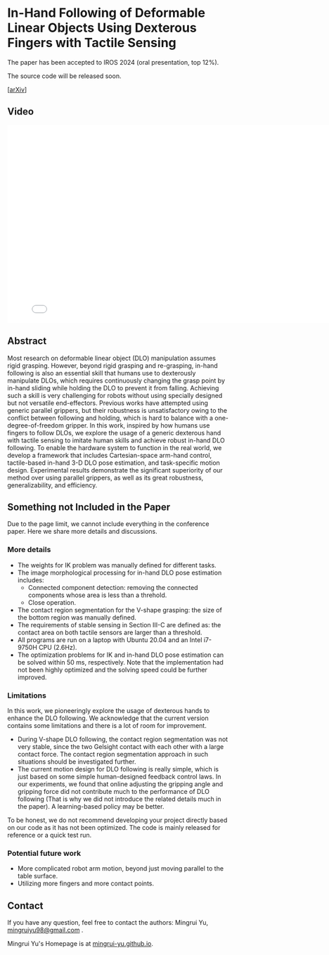 # In-Hand Following of Deformable Linear Objects Using Dexterous Fingers with Tactile Sensing

The paper has been accepted to IROS 2024 (oral presentation, top 12%).

The source code will be released soon.

[[arXiv](https://arxiv.org/abs/2403.12676)]

## Video

<p align="center">
<iframe width="800" height="450" src="./video.mp4" title="24_DLO_Following" frameborder="0" allow="accelerometer; autoplay; clipboard-write; encrypted-media; gyroscope; picture-in-picture" allowfullscreen> </iframe>
</p>

## Abstract

Most research on deformable linear object (DLO) manipulation assumes rigid grasping. However, beyond rigid grasping and re-grasping, in-hand following is also an essential skill that humans use to dexterously manipulate DLOs, which requires continuously changing the grasp point by in-hand sliding while holding the DLO to prevent it from falling. Achieving such a skill is very challenging for robots without using specially designed but not versatile end-effectors.
Previous works have attempted using generic parallel grippers, but their robustness is unsatisfactory owing to the conflict between following and holding, which is hard to balance with a one-degree-of-freedom gripper.
In this work, inspired by how humans use fingers to follow DLOs, we explore the usage of a generic dexterous hand with tactile sensing to imitate human skills and achieve robust in-hand DLO following.
To enable the hardware system to function in the real world, we develop a framework that includes Cartesian-space arm-hand control, tactile-based in-hand 3-D DLO pose estimation, and task-specific motion design.
Experimental results demonstrate the significant superiority of our method over using parallel grippers, as well as its great robustness, generalizability, and efficiency.

## Something not Included in the Paper

Due to the page limit, we cannot include everything in the conference paper. Here we share more details and discussions.

### More details

- The weights for IK problem was manually defined for different tasks.
- The image morphological processing for in-hand DLO pose estimation includes:
  - Connected component detection: removing the connected components whose area is less than a threhold.
  - Close operation.
- The contact region segmentation for the V-shape grasping: the size of the bottom region was manually defined.
- The requirements of stable sensing in Section III-C are defined as: the contact area on both tactile sensors are larger than a threshold.
- All programs are run on a laptop with Ubuntu 20.04 and an Intel i7-9750H CPU (2.6Hz).
- The optimization problems for IK and in-hand DLO pose estimation can be solved within 50 ms, respectively. Note that the implementation had not been highly optimized and the solving speed could be further improved.

### Limitations

In this work, we pioneeringly explore the usage of dexterous hands to enhance the DLO following. We acknowledge that the current version contains some limitations and there is a lot of room for improvement.

- During V-shape DLO following, the contact region segmentation was not very stable, since the two Gelsight contact with each other with a large contact force. The contact region segmentation approach in such situations should be investigated further.
- The current motion design for DLO following is really simple, which is just based on some simple human-designed feedback control laws. In our experiments, we found that online adjusting the gripping angle and gripping force did not contribute much to the performance of DLO following (That is why we did not introduce the related details much in the paper). A learning-based policy may be better.

To be honest, we do not recommend developing your project directly based on our code as it has not been optimized. The code is mainly released for reference or a quick test run.

### Potential future work

- More complicated robot arm motion, beyond just moving parallel to the table surface.
- Utilizing more fingers and more contact points.

## Contact

If you have any question, feel free to contact the authors: Mingrui Yu, <mingruiyu98@gmail.com> .

Mingrui Yu's Homepage is at [mingrui-yu.github.io](https://mingrui-yu.github.io).
